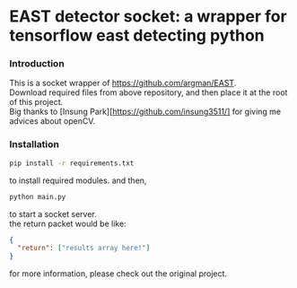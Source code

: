 # EAST detector socket: a wrapper for tensorflow east detecting python

### Introduction

This is a socket wrapper of <https://github.com/argman/EAST>.  
Download required files from above repository, and then place it at the root of this project.  
Big thanks to [Insung Park][https://github.com/insung3511/] for giving me advices about openCV.

### Installation

```bash
pip install -r requirements.txt
```

to install required modules. and then,

```bash
python main.py
```

to start a socket server.  
the return packet would be like:

```json
{
  "return": ["results array here!"]
}
```

for more information, please check out the original project.
